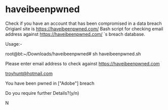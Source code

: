 haveibeenpwned
==============

Check if you have an account that has been compromised in a data breach Origianl site is https://haveibeenpwned.com/
Bash script for checking email address against https://haveibeenpwned.com/ `s breach database.


Usage:-

root@bt:~/Downloads/haveibeenpwned# sh haveibeenpwned.sh 

Please enter email address to check against https://haveibeenpwned.com

troyhunt@hotmail.com

You have been pwned in ["Adobe"] breach 

Do you require further Details?(y/n)

N



